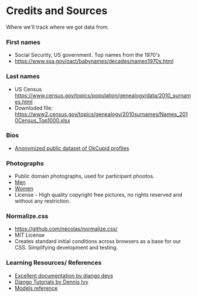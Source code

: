# Credits and Sources
Where we'll track where we got data from.

### First names
* Social Security, US government. Top names from the 1970's
* https://www.ssa.gov/oact/babynames/decades/names1970s.html

### Last names
* US Census https://www.census.gov/topics/population/genealogy/data/2010_surnames.html
* Downloded file: https://www2.census.gov/topics/genealogy/2010surnames/Names_2010Census_Top1000.xlsx

### Bios
* [Anonymized public dataset of OkCupid profiles](https://github.com/rudeboybert/JSE_OkCupid)

### Photographs
* Public domain photographs, used for participant phootos.
* [Men](https://pixnio.com/photos/people/male-men)
* [Women](https://pixnio.com/photos/people/female-women)
* License - High quality copyright free pictures, no rights reserved and without any restriction.

### Normalize.css
* https://github.com/necolas/normalize.css/
* MIT License
* Creates standard initial conditions across browsers as a base for our CSS. 
Simplifying development and testing.

### Learning Resources/ References
* [Excellent documentation by django devs](https://docs.djangoproject.com/en/3.1/)
* [Django Tutorials by Dennis Ivy](https://www.youtube.com/watch?v=xv_bwpA_aEA&list=PL-51WBLyFTg2vW-_6XBoUpE7vpmoR3ztO)
* [Models reference](https://github.com/ElSergio217/Django_Tinder/blob/master/music_tinder/app/models.py)
